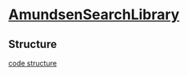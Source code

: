 # [AmundsenSearchLibrary](https://github.com/lyft/amundsensearchlibrary)

## Structure
[code structure](https://github.com/lyft/amundsensearchlibrary#code-structure)


